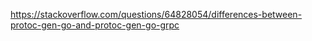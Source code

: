 https://stackoverflow.com/questions/64828054/differences-between-protoc-gen-go-and-protoc-gen-go-grpc
